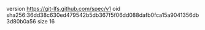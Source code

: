 version https://git-lfs.github.com/spec/v1
oid sha256:36dd38c630ed479542b5db367f5f06dd088dafb0fca15a9041356db3d80b0a56
size 16
